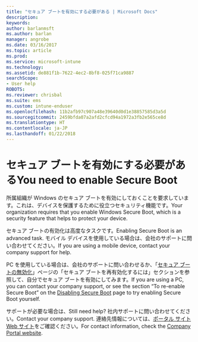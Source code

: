 ```yaml
---
title: "セキュア ブートを有効にする必要がある | Microsoft Docs"
description: 
keywords: 
author: barlanmsft
ms.author: barlan
manager: angrobe
ms.date: 03/16/2017
ms.topic: article
ms.prod: 
ms.service: microsoft-intune
ms.technology: 
ms.assetid: de881f1b-7622-4ec2-8bf8-025f71ca9887
searchScope:
- User help
ROBOTS: 
ms.reviewer: chrisbal
ms.suite: ems
ms.custom: intune-enduser
ms.openlocfilehash: 11b2afb97c907a48e39640d0d1e38857585d3a5d
ms.sourcegitcommit: 2459bfda07a2afd2cfcd94a1972a3fb2e565ce8d
ms.translationtype: HT
ms.contentlocale: ja-JP
ms.lasthandoff: 01/22/2018
---
```

# <a name="you-need-to-enable-secure-boot"></a><span data-ttu-id="0f808-102">セキュア ブートを有効にする必要がある</span><span class="sxs-lookup"><span data-stu-id="0f808-102">You need to enable Secure Boot</span></span>

<span data-ttu-id="0f808-103">所属組織が Windows のセキュア ブートを有効にしておくことを要求しています。これは、デバイスを保護するために役立つセキュリティ機能です。</span><span class="sxs-lookup"><span data-stu-id="0f808-103">Your organization requires that you enable Windows Secure Boot, which is a security feature that helps to protect your device.</span></span>

<span data-ttu-id="0f808-104">セキュア ブートの有効化は高度なタスクです。</span><span class="sxs-lookup"><span data-stu-id="0f808-104">Enabling Secure Boot is an advanced task.</span></span> <span data-ttu-id="0f808-105">モバイル デバイスを使用している場合は、会社のサポートに問い合わせてください。</span><span class="sxs-lookup"><span data-stu-id="0f808-105">If you are using a mobile device, contact your company support for help.</span></span>

<span data-ttu-id="0f808-106">PC を使用している場合は、会社のサポートに問い合わせるか、「[セキュア ブートの無効化](https://msdn.microsoft.com/library/windows/hardware/dn898540(v=vs.85).aspx)」ページの「セキュア ブートを再有効化するには」セクションを参照して、自分でセキュア ブートを有効にしてみます。</span><span class="sxs-lookup"><span data-stu-id="0f808-106">If you are using a PC, you can contact your company support, or see the section “To re-enable Secure Boot” on the [Disabling Secure Boot](https://msdn.microsoft.com/library/windows/hardware/dn898540(v=vs.85).aspx) page to try enabling Secure Boot yourself.</span></span>

<span data-ttu-id="0f808-107">サポートが必要な場合は、</span><span class="sxs-lookup"><span data-stu-id="0f808-107">Still need help?</span></span> <span data-ttu-id="0f808-108">社内サポートに問い合わせてください。</span><span class="sxs-lookup"><span data-stu-id="0f808-108">Contact your company support.</span></span> <span data-ttu-id="0f808-109">連絡先情報については、[ポータル サイト Web サイト](https://portal.manage.microsoft.com#HelpDeskDialog)をご確認ください。</span><span class="sxs-lookup"><span data-stu-id="0f808-109">For contact information, check the [Company Portal website](https://portal.manage.microsoft.com#HelpDeskDialog).</span></span>
